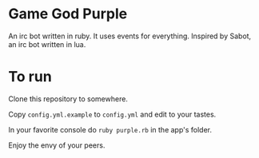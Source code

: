 # Game God Purple

An irc bot written in ruby. It uses events for everything. Inspired by Sabot, an irc bot written in lua. 

# To run

Clone this repository to somewhere. 

Copy `config.yml.example` to `config.yml` and edit to your tastes. 

In your favorite console do `ruby purple.rb` in the app's folder. 

Enjoy the envy of your peers.
